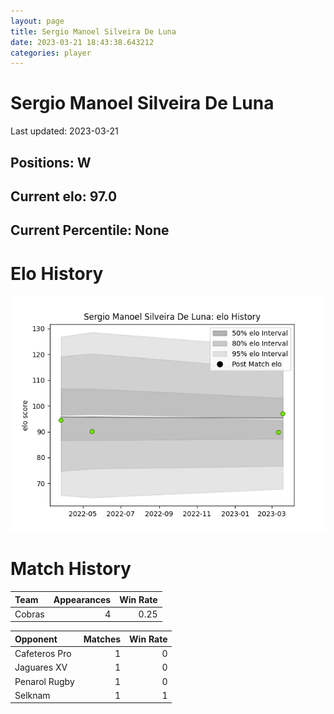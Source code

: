 ```yaml
---  
layout: page  
title: Sergio Manoel Silveira De Luna  
date: 2023-03-21 18:43:38.643212  
categories: player  
---
```

# Sergio Manoel Silveira De Luna


Last updated: 2023-03-21
## Positions: W

## Current elo: 97.0

## Current Percentile: None

# Elo History


![elo history](history_SergioManoelSilveiraDeLuna.png)
# Match History


| Team   |   Appearances |   Win Rate |
|:-------|--------------:|-----------:|
| Cobras |             4 |       0.25 |

| Opponent      |   Matches |   Win Rate |
|:--------------|----------:|-----------:|
| Cafeteros Pro |         1 |          0 |
| Jaguares XV   |         1 |          0 |
| Penarol Rugby |         1 |          0 |
| Selknam       |         1 |          1 |